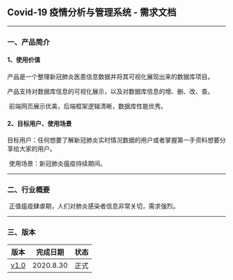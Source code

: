 ## Covid-19 疫情分析与管理系统 - 需求文档

---

### 一、产品简介

#### 1、使用价值

​	产品是一个整理新冠肺炎医患信息数据并将其可视化展现出来的数据库项目。

​	产品支持对数据库信息的可视化展示，以及对数据库信息的增、删、改、查。

​	前端网页展示优美，后端框架逻辑清晰，数据库性能优秀。

#### 2、目标用户、使用场景

​	目标用户：任何想要了解新冠肺炎实时情况数据的用户或者掌握第一手资料想要分享给大家的用户。

​	使用场景：新冠肺炎瘟疫持续期间。

---

### 二、行业概要

​	正值瘟疫肆虐期，人们对肺炎感染者信息非常关切，需求强烈。

----

### 三、版本

| 版本                     | 完成日期  | 状态 |
| ------------------------ | --------- | ---- |
| [v1.0](File://./v1.0.md) | 2020.8.30 | 正式 |

